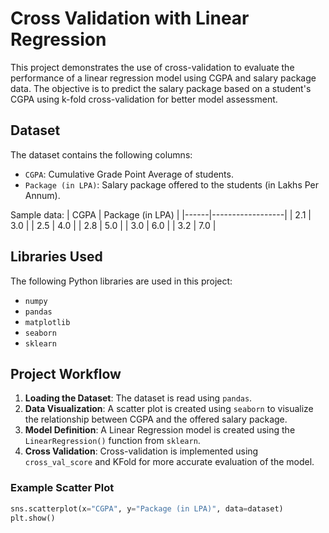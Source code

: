 # Cross Validation with Linear Regression

This project demonstrates the use of cross-validation to evaluate the performance of a linear regression model using CGPA and salary package data. The objective is to predict the salary package based on a student's CGPA using k-fold cross-validation for better model assessment.

## Dataset

The dataset contains the following columns:
- `CGPA`: Cumulative Grade Point Average of students.
- `Package (in LPA)`: Salary package offered to the students (in Lakhs Per Annum).

Sample data:
| CGPA | Package (in LPA) |
|------|------------------|
| 2.1  | 3.0              |
| 2.5  | 4.0              |
| 2.8  | 5.0              |
| 3.0  | 6.0              |
| 3.2  | 7.0              |

## Libraries Used

The following Python libraries are used in this project:
- `numpy`
- `pandas`
- `matplotlib`
- `seaborn`
- `sklearn`

## Project Workflow

1. **Loading the Dataset**: The dataset is read using `pandas`.
2. **Data Visualization**: A scatter plot is created using `seaborn` to visualize the relationship between CGPA and the offered salary package.
3. **Model Definition**: A Linear Regression model is created using the `LinearRegression()` function from `sklearn`.
4. **Cross Validation**: Cross-validation is implemented using `cross_val_score` and KFold for more accurate evaluation of the model.

### Example Scatter Plot
```python
sns.scatterplot(x="CGPA", y="Package (in LPA)", data=dataset)
plt.show()
